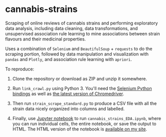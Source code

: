 # cannabis-strains

Scraping of online reviews of cannabis strains and performing exploratory data analysis, including data cleaning, data transformations, and unsupervised association rule learning to mine associations between strain flavours and their medicinal properties.

Uses a combination of `Selenium` and `BeautifulSoup` + `requests` to do the scraping portion, followed by data manipulation and visualization with `pandas` and `Plotly`, and association rule learning with `apriori`.

To reproduce:

1. Clone the repository or download as ZIP and unzip it somewhere. 

2. Run `link_crawl.py` using Python 3. You'll need the [Selenium Python bindings](https://selenium-python.readthedocs.io/#) as well as [the latest version of Chromedriver](http://chromedriver.chromium.org/).

3. Then run `strain_scrape_standard.py` to produce a CSV file with all the strain data nicely organized into columns and labelled.

4. Finally, use [Jupyter notebook](https://jupyter.org/) to run `cannabis_strains_EDA.ipynb`, where you can run individual cells, the entire notebook, or save the output to HTML. The HTML version of the notebook is [available on my site](https://www.intelligencerefinery.io/portfolio/cannabis-eda/).
